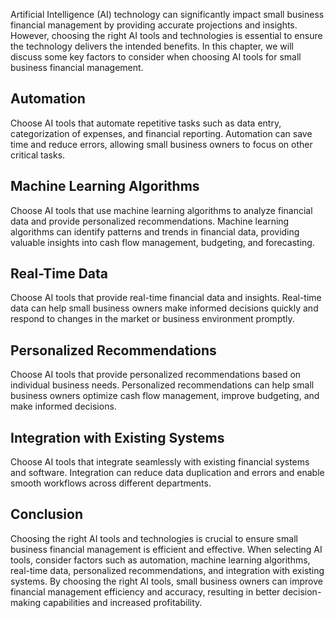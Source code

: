 

Artificial Intelligence (AI) technology can significantly impact small business financial management by providing accurate projections and insights. However, choosing the right AI tools and technologies is essential to ensure the technology delivers the intended benefits. In this chapter, we will discuss some key factors to consider when choosing AI tools for small business financial management.

Automation
----------

Choose AI tools that automate repetitive tasks such as data entry, categorization of expenses, and financial reporting. Automation can save time and reduce errors, allowing small business owners to focus on other critical tasks.

Machine Learning Algorithms
---------------------------

Choose AI tools that use machine learning algorithms to analyze financial data and provide personalized recommendations. Machine learning algorithms can identify patterns and trends in financial data, providing valuable insights into cash flow management, budgeting, and forecasting.

Real-Time Data
--------------

Choose AI tools that provide real-time financial data and insights. Real-time data can help small business owners make informed decisions quickly and respond to changes in the market or business environment promptly.

Personalized Recommendations
----------------------------

Choose AI tools that provide personalized recommendations based on individual business needs. Personalized recommendations can help small business owners optimize cash flow management, improve budgeting, and make informed decisions.

Integration with Existing Systems
---------------------------------

Choose AI tools that integrate seamlessly with existing financial systems and software. Integration can reduce data duplication and errors and enable smooth workflows across different departments.

Conclusion
----------

Choosing the right AI tools and technologies is crucial to ensure small business financial management is efficient and effective. When selecting AI tools, consider factors such as automation, machine learning algorithms, real-time data, personalized recommendations, and integration with existing systems. By choosing the right AI tools, small business owners can improve financial management efficiency and accuracy, resulting in better decision-making capabilities and increased profitability.
